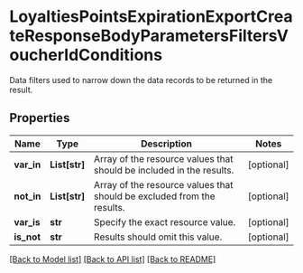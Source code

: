 # LoyaltiesPointsExpirationExportCreateResponseBodyParametersFiltersVoucherIdConditions

Data filters used to narrow down the data records to be returned in the result.

## Properties

Name | Type | Description | Notes
------------ | ------------- | ------------- | -------------
**var_in** | **List[str]** | Array of the resource values that should be included in the results. | [optional] 
**not_in** | **List[str]** | Array of the resource values that should be excluded from the results. | [optional] 
**var_is** | **str** | Specify the exact resource value. | [optional] 
**is_not** | **str** | Results should omit this value. | [optional] 

[[Back to Model list]](../README.md#documentation-for-models) [[Back to API list]](../README.md#documentation-for-api-endpoints) [[Back to README]](../README.md)


